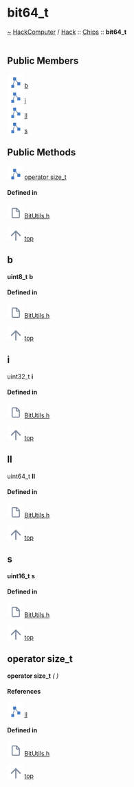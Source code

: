 <a id="bit64_t"></a>
<h1>bit64_t</h1>
<a id="a00985"></a>
<a href="https://github.com/CharlesCarley/HackComputer#~">~</a>
<a href="index.md#index">HackComputer</a>
<span class="inline-text">/</span>
<a href="a00897.md#hack">Hack</a>
<span class="inline-text">::</span>
<a href="a00899.md#chips">Chips</a>
<span class="inline-text">::</span>
<span class="bold-text"><b>bit64_t</b></span>
<br/>
<br/>
<a id="public-members"></a>
<h2>Public Members</h2>
<span class="icon-list-item"><a href="#b" class="icon-list-item"><img src="../images/class.svg" class="icon-list-item"/><span class="icon-list-item">b</span>
</a>
</span>
<br/>
<span class="icon-list-item"><a href="#i" class="icon-list-item"><img src="../images/class.svg" class="icon-list-item"/><span class="icon-list-item">i</span>
</a>
</span>
<br/>
<span class="icon-list-item"><a href="#ll" class="icon-list-item"><img src="../images/class.svg" class="icon-list-item"/><span class="icon-list-item">ll</span>
</a>
</span>
<br/>
<span class="icon-list-item"><a href="#s" class="icon-list-item"><img src="../images/class.svg" class="icon-list-item"/><span class="icon-list-item">s</span>
</a>
</span>
<br/>
<a id="public-methods"></a>
<h2>Public Methods</h2>
<span class="icon-list-item"><a href="#operator-size_t" class="icon-list-item"><img src="../images/class.svg" class="icon-list-item"/><span class="icon-list-item">operator size_t</span>
</a>
</span>
<br/>
<a id="defined-in"></a>
<h4>Defined in</h4>
<span class="icon-list-item"><a href="https://github.com/CharlesCarley/HackComputer/blob/master/Source/Chips/BitUtils.h#L75" class="icon-list-item"><img src="../images/file.svg" class="icon-list-item"/><span class="icon-list-item">BitUtils.h</span>
</a>
</span>
<br/>
<br/>
<span class="icon-list-item"><a href="#bit64_t" class="icon-list-item"><img src="../images/jumpToTop.svg" class="icon-list-item"/><span class="icon-list-item">top</span>
</a>
</span>
<a id="b"></a>
<h2>b</h2>
<span class="bold-text"><b>uint8_t</b></span>
<span class="bold-text"><b>b</b></span>
<br/>
<a id="defined-in"></a>
<h4>Defined in</h4>
<span class="icon-list-item"><a href="https://github.com/CharlesCarley/HackComputer/blob/master/Source/Chips/BitUtils.h#L79" class="icon-list-item"><img src="../images/file.svg" class="icon-list-item"/><span class="icon-list-item">BitUtils.h</span>
</a>
</span>
<br/>
<br/>
<span class="icon-list-item"><a href="#bit64_t" class="icon-list-item"><img src="../images/jumpToTop.svg" class="icon-list-item"/><span class="icon-list-item">top</span>
</a>
</span>
<br/>
<a id="i"></a>
<h2>i</h2>
<span class="inline-text">uint32_t</span>
<span class="bold-text"><b>i</b></span>
<br/>
<a id="defined-in"></a>
<h4>Defined in</h4>
<span class="icon-list-item"><a href="https://github.com/CharlesCarley/HackComputer/blob/master/Source/Chips/BitUtils.h#L77" class="icon-list-item"><img src="../images/file.svg" class="icon-list-item"/><span class="icon-list-item">BitUtils.h</span>
</a>
</span>
<br/>
<br/>
<span class="icon-list-item"><a href="#bit64_t" class="icon-list-item"><img src="../images/jumpToTop.svg" class="icon-list-item"/><span class="icon-list-item">top</span>
</a>
</span>
<br/>
<a id="ll"></a>
<h2>ll</h2>
<span class="inline-text">uint64_t</span>
<span class="bold-text"><b>ll</b></span>
<br/>
<a id="defined-in"></a>
<h4>Defined in</h4>
<span class="icon-list-item"><a href="https://github.com/CharlesCarley/HackComputer/blob/master/Source/Chips/BitUtils.h#L76" class="icon-list-item"><img src="../images/file.svg" class="icon-list-item"/><span class="icon-list-item">BitUtils.h</span>
</a>
</span>
<br/>
<br/>
<span class="icon-list-item"><a href="#bit64_t" class="icon-list-item"><img src="../images/jumpToTop.svg" class="icon-list-item"/><span class="icon-list-item">top</span>
</a>
</span>
<br/>
<a id="s"></a>
<h2>s</h2>
<span class="bold-text"><b>uint16_t</b></span>
<span class="bold-text"><b>s</b></span>
<br/>
<a id="defined-in"></a>
<h4>Defined in</h4>
<span class="icon-list-item"><a href="https://github.com/CharlesCarley/HackComputer/blob/master/Source/Chips/BitUtils.h#L78" class="icon-list-item"><img src="../images/file.svg" class="icon-list-item"/><span class="icon-list-item">BitUtils.h</span>
</a>
</span>
<br/>
<br/>
<span class="icon-list-item"><a href="#bit64_t" class="icon-list-item"><img src="../images/jumpToTop.svg" class="icon-list-item"/><span class="icon-list-item">top</span>
</a>
</span>
<br/>
<a id="operator-size_t"></a>
<h2>operator size_t</h2>
<span class="bold-text"><b>operator size_t</b></span>
<span class="italic-text"><i>(</i></span>
<span class="italic-text"><i>)</i></span>
<a id="references"></a>
<h4>References</h4>
<div class="paragraph">
<span class="paragraph"><img src="../images/class.svg"/><a href="a00985.md#ll">ll</a>
</span>
</div>
<a id="defined-in"></a>
<h4>Defined in</h4>
<span class="icon-list-item"><a href="https://github.com/CharlesCarley/HackComputer/blob/master/Source/Chips/BitUtils.h#L81" class="icon-list-item"><img src="../images/file.svg" class="icon-list-item"/><span class="icon-list-item">BitUtils.h</span>
</a>
</span>
<br/>
<br/>
<span class="icon-list-item"><a href="#bit64_t" class="icon-list-item"><img src="../images/jumpToTop.svg" class="icon-list-item"/><span class="icon-list-item">top</span>
</a>
</span>
<br/>
</div>
</div>
</body>
</html>
